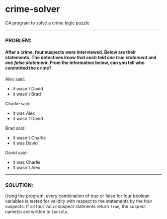 # crime-solver
C# program to solve a crime logic puzzle

---

### PROBLEM:

#### After a crime, four suspects were interviewed. Below are their statements. The detectives know that *each told one true statement* and *one false statement*. From the information below, can you tell who committed the crime?

Alex said:

- It wasn't David
- It wasn't Brad

Charlie said:

- It was Alex
- It wasn't David

Brad said:

- It wasn't Charlie
- It was David

David said:

- It was Charlie
- It wasn't Alex

---

### SOLUTION:

Using the program, every combination of true or false for four boolean variables is tested for validity with respect to the statements by the four suspects. If all four `Valid` suspect statments return `true`, the suspect name(s) are written to `Console`.
